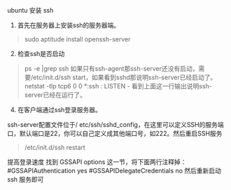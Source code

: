 ubuntu 安装 ssh

1. 首先在服务器上安装ssh的服务器端。
> sudo aptitude install openssh-server
2. 检查ssh是否启动
> ps -e |grep ssh
如果只有ssh-agent那ssh-server还没有启动，需要/etc/init.d/ssh start，如果看到sshd那说明ssh-server已经启动了。
> netstat -tlp
> tcp6 0 0 *:ssh *:* LISTEN -
看到上面这一行输出说明ssh-server已经在运行了。
4. 在客户端通过ssh登录服务器。

ssh-server配置文件位于/ etc/ssh/sshd_config，在这里可以定义SSH的服务端口，默认端口是22，你可以自己定义成其他端口号，如222。然后重启SSH服务
> /etc/init.d/ssh restart

提高登录速度
找到 GSSAPI options 这一节，将下面两行注释掉：
#GSSAPIAuthentication yes
#GSSAPIDelegateCredentials no
然后重新启动 ssh 服务即可
